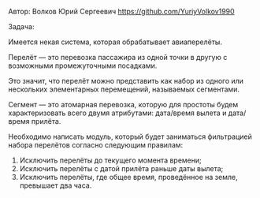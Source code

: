 Автор: Волков Юрий Сергеевич https://github.com/YuriyVolkov1990

Задача:

Имеется некая система, которая обрабатывает авиаперелёты.

Перелёт — это перевозка пассажира из одной точки в другую с возможными промежуточными посадками.

Это значит, что перелёт можно представить как набор из одного или нескольких элементарных перемещений, называемых сегментами.

Сегмент — это атомарная перевозка, которую для простоты будем характеризовать всего двумя атрибутами: дата/время вылета и дата/время прилёта.

Необходимо написать модуль, который будет заниматься фильтрацией набора перелётов согласно следующим правилам:
1) Исключить перелёты до текущего момента времени;
2) Исключить перелёты с датой прилёта раньше даты вылета;
3) Исключить перелёты, где общее время, проведённое на земле, превышает два часа.